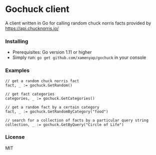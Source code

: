 # Gochuck client
A client written in Go for calling random chuck norris facts provided by https://api.chucknorris.io/

### Installing
- Prerequisites: Go version 1.11 or higher
- Simply run: `go get github.com/xamenyap/gochuck` in your console

### Examples
```
// get a random chuck norris fact
fact, _ := gochuck.GetRandom()

// get fact categories
categories, _ := gochuck.GetCategories()

// get a random fact by a certain category
fact, _ := gochuck.GetRandomByCategory("food")

// search for a collection of facts by a particular query string
collection, _ := gochuck.GetByQuery("Circle of Life")
```

### License
MIT